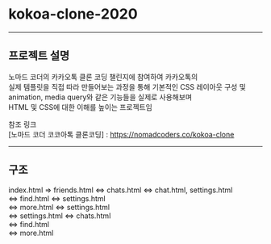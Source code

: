 # kokoa-clone-2020

-----------------------------------------------------------------------------
## 프로젝트 설명  
노마드 코더의 카카오톡 클론 코딩 챌린지에 참여하여 카카오톡의   
실제 템플릿을 직접 따라 만들어보는 과정을 통해 기본적인 CSS 레이아웃 구성 및   
animation, media query와 같은 기능들을 실제로 사용해보며   
HTML 및 CSS에 대한 이해를 높이는 프로젝트임    
  
  
참조 링크  
[노마드 코더 코코아톡 클론코딩] : https://nomadcoders.co/kokoa-clone  
  
  
-----------------------------------------------------------------------------
## 구조
index.html => friends.html <=> chats.html <=> chat.html, settings.html  
                           <=> find.html <=> settings.html       
                           <=> more.html <=> settings.html                          
                           <=> settings.html <=> chats.html  
                                             <=> find.html  
                                             <=> more.html  
                                                
